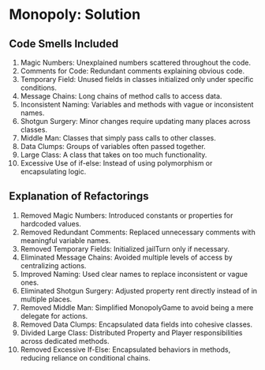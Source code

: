 # Monopoly: Solution

## Code Smells Included
1. Magic Numbers: Unexplained numbers scattered throughout the code.
2. Comments for Code: Redundant comments explaining obvious code.
3. Temporary Field: Unused fields in classes initialized only under specific conditions.
4. Message Chains: Long chains of method calls to access data.
5. Inconsistent Naming: Variables and methods with vague or inconsistent names.
6. Shotgun Surgery: Minor changes require updating many places across classes.
7. Middle Man: Classes that simply pass calls to other classes.
8. Data Clumps: Groups of variables often passed together.
9. Large Class: A class that takes on too much functionality.
10. Excessive Use of if-else: Instead of using polymorphism or encapsulating logic.

## Explanation of Refactorings
1. Removed Magic Numbers: Introduced constants or properties for hardcoded values.
2. Removed Redundant Comments: Replaced unnecessary comments with meaningful variable names.
3. Removed Temporary Fields: Initialized jailTurn only if necessary.
4. Eliminated Message Chains: Avoided multiple levels of access by centralizing actions.
5. Improved Naming: Used clear names to replace inconsistent or vague ones.
6. Eliminated Shotgun Surgery: Adjusted property rent directly instead of in multiple places.
7. Removed Middle Man: Simplified MonopolyGame to avoid being a mere delegate for actions.
8. Removed Data Clumps: Encapsulated data fields into cohesive classes.
9. Divided Large Class: Distributed Property and Player responsibilities across dedicated methods.
10. Removed Excessive If-Else: Encapsulated behaviors in methods, reducing reliance on conditional chains.